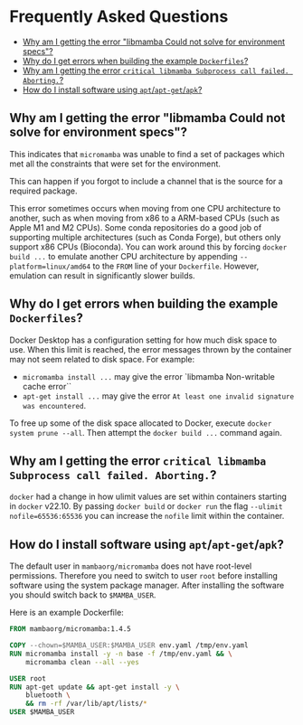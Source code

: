 # Frequently Asked Questions

- [Why am I getting the error "libmamba Could not solve for environment specs"?](
  #why-am-i-getting-the-error-libmamba-could-not-solve-for-environment-specs)
- [Why do I get errors when building the example `Dockerfiles`?](
  #why-do-i-get-errors-when-building-the-example-dockerfiles)
- [Why am I getting the error `critical libmamba Subprocess call failed. Aborting.`?](
  #why-am-i-getting-the-error-critical-libmamba-subprocess-call-failed-aborting)
- [How do I install software using `apt`/`apt-get`/`apk`?](
  #how-do-i-install-software-using-aptapt-getapk)

## Why am I getting the error "libmamba Could not solve for environment specs"?

This indicates that `micromamba` was unable to find a set of packages which met
all the constraints that were set for the environment.

This can happen if you forgot to include a channel that is the source for a
required package.

This error sometimes occurs when moving from one CPU architecture to another,
such as when moving from x86 to a ARM-based CPUs (such as Apple M1 and M2 CPUs).
Some conda repositories do a good job of supporting multiple architectures
(such as Conda Forge), but others only support x86 CPUs (Bioconda). You can
work around this by forcing `docker build ...` to emulate another CPU
architecture by appending `--platform=linux/amd64` to the `FROM` line of your
`Dockerfile`. However, emulation can result in significantly slower builds.

## Why do I get errors when building the example `Dockerfiles`?

Docker Desktop has a configuration setting for how much disk space to use. When
this limit is reached, the error messages thrown by the container may not seem
related to disk space.  For example:

- `micromamba install ...` may give the error
  `libmamba Non-writable cache error``
- `apt-get install ...` may give the error
  `At least one invalid signature was encountered`.

To free up some of the disk space allocated to Docker, execute
`docker system prune --all`. Then attempt the `docker build ...` command again.

## Why am I getting the error `critical libmamba Subprocess call failed. Aborting.`?

`docker` had a change in how ulimit values are set within containers starting in
`docker` v22.10. By passing `docker build` or `docker run` the flag
`--ulimit nofile=65536:65536` you can increase the `nofile` limit within the
container.

## How do I install software using `apt`/`apt-get`/`apk`?

The default user in `mambaorg/micromamba` does not have root-level permissions.
Therefore you need to switch to user `root` before installing software using
the system package manager. After installing the software you should switch
back to `$MAMBA_USER`.

Here is an example Dockerfile:

```dockerfile
FROM mambaorg/micromamba:1.4.5

COPY --chown=$MAMBA_USER:$MAMBA_USER env.yaml /tmp/env.yaml
RUN micromamba install -y -n base -f /tmp/env.yaml && \
    micromamba clean --all --yes

USER root
RUN apt-get update && apt-get install -y \
    bluetooth \
    && rm -rf /var/lib/apt/lists/*
USER $MAMBA_USER
```
